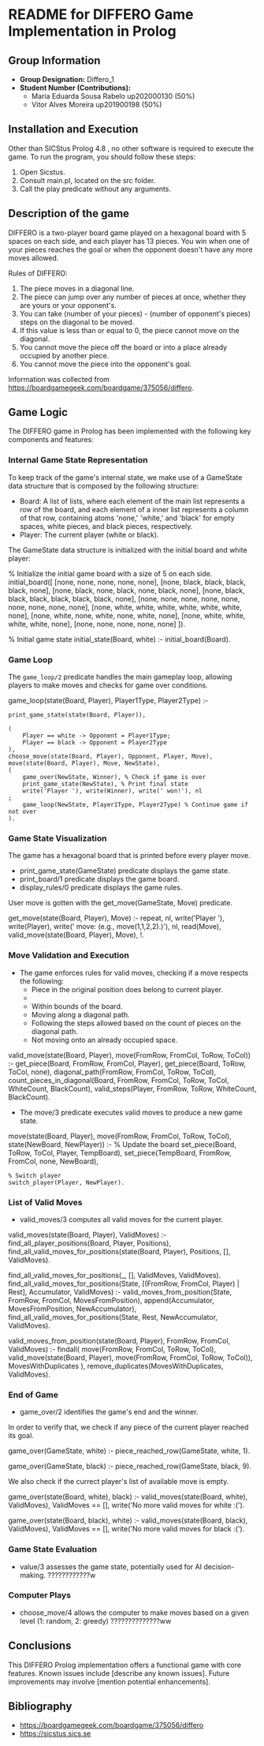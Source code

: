 # README for DIFFERO Game Implementation in Prolog

## Group Information
- **Group Designation:** Differo_1
- **Student Number (Contributions):**
  - Maria Eduarda Sousa Rabelo up202000130 (50%)
  - Vitor Alves Moreira up201900198 (50%)

## Installation and Execution
Other than SICStus Prolog 4.8 , no other software is required to execute the game. To run the program, you should follow these steps:

1. Open Sicstus.
2. Consult main.pl, located on the src folder.
3. Call the play predicate without any arguments.

## Description of the game
DIFFERO is a two-player board game played on a hexagonal board with 5 spaces on each side, and each player has 13 pieces. You win when one of your pieces reaches the goal or when the opponent doesn't have any more moves allowed.

Rules of DIFFERO:
1. The piece moves in a diagonal line.
2. The piece can jump over any number of pieces at once, whether they are yours or your opponent's.
3. You can take (number of your pieces) - (number of opponent's pieces) steps on the diagonal to be moved.
4. If this value is less than or equal to 0, the piece cannot move on the diagonal.
5. You cannot move the piece off the board or into a place already occupied by another piece.
6. You cannot move the piece into the opponent's goal.

Information was collected from https://boardgamegeek.com/boardgame/375056/differo.



## Game Logic
The DIFFERO game in Prolog has been implemented with the following key components and features:

### Internal Game State Representation
To keep track of the game's internal state, we make use of a GameState data structure that is composed by the following structure:
- Board: A list of lists, where each element of the main list represents a row of the board, and each element of a inner list represents a column of that row, containing atoms 'none,' 'white,' and 'black' for empty spaces, white pieces, and black pieces, respectively.
- Player: The current player (white or black).



The GameState data structure is initialized with the initial board and white player:

% Initialize the initial game board with a size of 5 on each side.
initial_board([
    [none, none, none, none, none],
    [none, black, black, black, black, none],
    [none, black, none, black, none, black, none],
    [none, black, black, black, black, black, black, none],
    [none, none, none, none, none, none, none, none, none],
    [none, white, white, white, white, white, white, none],
    [none,  white, none, white, none, white, none],
    [none, white, white, white, white, none],
    [none, none, none, none, none]
]).

% Initial game state
initial_state(Board, white) :- initial_board(Board).

### Game Loop
The `game_loop/2` predicate handles the main gameplay loop, allowing players to make moves and checks for game over conditions.

game_loop(state(Board, Player), Player1Type, Player2Type) :-

    print_game_state(state(Board, Player)),
    
    (
        Player == white -> Opponent = Player1Type;
        Player == black -> Opponent = Player2Type
    ),
    choose_move(state(Board, Player), Opponent, Player, Move),
    move(state(Board, Player), Move, NewState),
    (
        game_over(NewState, Winner), % Check if game is over
        print_game_state(NewState), % Print final state
        write('Player '), write(Winner), write(' won!'), nl
    ;
        game_loop(NewState, Player1Type, Player2Type) % Continue game if not over
    ).

### Game State Visualization
The game has a hexagonal board that is printed before every player move. 

- print_game_state(GameState) predicate displays the game state.
- print_board/1 predicate displays the game board.
- display_rules/0 predicate displays the game rules.

User move is gotten with the get_move(GameState, Move) predicate.

get_move(state(Board, Player), Move) :-
    repeat,
    nl,
    write('Player '), write(Player), 
    write(' move: (e.g., move(1,1,2,2).)'), nl,
    read(Move),
    valid_move(state(Board, Player), Move),
    !.


### Move Validation and Execution

- The game enforces rules for valid moves, checking if a move respects the following:
    - Piece in the original position does belong to current player.
    - 
  - Within bounds of the board.
  - Moving along a diagonal path.
  - Following the steps allowed based on the count of pieces on the diagonal path.
  - Not moving onto an already occupied space.


valid_move(state(Board, Player), move(FromRow, FromCol, ToRow, ToCol)) :-
    get_piece(Board, FromRow, FromCol, Player),
    get_piece(Board, ToRow, ToCol, none),
    diagonal_path(FromRow, FromCol, ToRow, ToCol),
    count_pieces_in_diagonal(Board, FromRow, FromCol, ToRow, ToCol, WhiteCount, BlackCount),
    valid_steps(Player, FromRow, ToRow, WhiteCount, BlackCount).

- The move/3 predicate executes valid moves to produce a new game state.

move(state(Board, Player), move(FromRow, FromCol, ToRow, ToCol), state(NewBoard, NewPlayer)) :- 
    % Update the board
    set_piece(Board, ToRow, ToCol, Player, TempBoard),
    set_piece(TempBoard, FromRow, FromCol, none, NewBoard),

    % Switch player
    switch_player(Player, NewPlayer).


### List of Valid Moves
- valid_moves/3 computes all valid moves for the current player.

valid_moves(state(Board, Player), ValidMoves) :-
    find_all_player_positions(Board, Player, Positions),
    find_all_valid_moves_for_positions(state(Board, Player), Positions, [], ValidMoves).

find_all_valid_moves_for_positions(_, [], ValidMoves, ValidMoves).
find_all_valid_moves_for_positions(State, [(FromRow, FromCol, Player) | Rest], Accumulator, ValidMoves) :-
    valid_moves_from_position(State, FromRow, FromCol, MovesFromPosition),
    append(Accumulator, MovesFromPosition, NewAccumulator),
    find_all_valid_moves_for_positions(State, Rest, NewAccumulator, ValidMoves).

valid_moves_from_position(state(Board, Player), FromRow, FromCol, ValidMoves) :-
    findall(
        move(FromRow, FromCol, ToRow, ToCol),
        valid_move(state(Board, Player), move(FromRow, FromCol, ToRow, ToCol)),
        MovesWithDuplicates
    ),
    remove_duplicates(MovesWithDuplicates, ValidMoves).


### End of Game
- game_over/2 identifies the game's end and the winner.

In order to verify that, we check if any piece of the current player reached its goal.

game_over(GameState, white) :-
    piece_reached_row(GameState, white, 1).

game_over(GameState, black) :-
    piece_reached_row(GameState, black, 9).

We also check if the currect player's list of available move is empty.

game_over(state(Board, white), black) :-
    valid_moves(state(Board, white), ValidMoves),
    ValidMoves == [],
    write('No more valid moves for white :(').

game_over(state(Board, black), white) :-
   valid_moves(state(Board, black), ValidMoves),
   ValidMoves == [],
   write('No more valid moves for black :(').


### Game State Evaluation
- value/3 assesses the game state, potentially used for AI decision-making. 
????????????w

### Computer Plays
- choose_move/4 allows the computer to make moves based on a given level (1: random, 2: greedy)
??????????????ww

## Conclusions
This DIFFERO Prolog implementation offers a functional game with core features. Known issues include [describe any known issues]. Future improvements may involve [mention potential enhancements].

## Bibliography
- https://boardgamegeek.com/boardgame/375056/differo
- https://sicstus.sics.se

